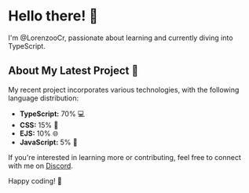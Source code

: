 # Hello there! 👋

I'm @LorenzooCr, passionate about learning and currently diving into TypeScript.

## About My Latest Project 🚀

My recent project incorporates various technologies, with the following language distribution:

- **TypeScript:** 70% 💻
- **CSS:** 15% 🎨
- **EJS:** 10% 🌐
- **JavaScript:** 5% 🚀

If you're interested in learning more or contributing, feel free to connect with me on [Discord](https://discord.spritzbot.it).

Happy coding! 🚀
